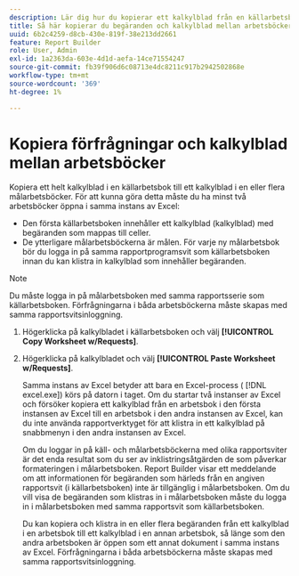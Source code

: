 ```yaml
---
description: Lär dig hur du kopierar ett kalkylblad från en källarbetsbok till en eller flera målarbetsböcker.
title: Så här kopierar du begäranden och kalkylblad mellan arbetsböcker
uuid: 6b2c4259-d8cb-430e-819f-38e213dd2661
feature: Report Builder
role: User, Admin
exl-id: 1a2363da-603e-4d1d-aefa-14ce71554247
source-git-commit: fb39f906d6c08713e4dc8211c917b2942502868e
workflow-type: tm+mt
source-wordcount: '369'
ht-degree: 1%

---
```


# Kopiera förfrågningar och kalkylblad mellan arbetsböcker

Kopiera ett helt kalkylblad i en källarbetsbok till ett kalkylblad i en eller flera målarbetsböcker. För att kunna göra detta måste du ha minst två arbetsböcker öppna i samma instans av Excel:
* Den första källarbetsboken innehåller ett kalkylblad (kalkylblad) med begäranden som mappas till celler.
* De ytterligare målarbetsböckerna är målen. För varje ny målarbetsbok bör du logga in på samma rapportprogramsvit som källarbetsboken innan du kan klistra in kalkylblad som innehåller begäranden.

>[!NOTE]
>
>Du måste logga in på målarbetsboken med samma rapportsserie som källarbetsboken. Förfrågningarna i båda arbetsböckerna måste skapas med samma rapportsvitsinloggning.

1. Högerklicka på kalkylbladet i källarbetsboken och välj **[!UICONTROL Copy Worksheet w/Requests]**.
1. Högerklicka på kalkylbladet och välj **[!UICONTROL Paste Worksheet w/Requests]**.

   Samma instans av Excel betyder att bara en Excel-process ( [!DNL excel.exe]) körs på datorn i taget. Om du startar två instanser av Excel och försöker kopiera ett kalkylblad från en arbetsbok i den första instansen av Excel till en arbetsbok i den andra instansen av Excel, kan du inte använda rapportverktyget för att klistra in ett kalkylblad på snabbmenyn i den andra instansen av Excel.

   Om du loggar in på käll- och målarbetsböckerna med olika rapportsviter är det enda resultat som du ser av inklistringsåtgärden de som påverkar formateringen i målarbetsboken. Report Builder visar ett meddelande om att informationen för begäranden som härleds från en angiven rapportsvit (i källarbetsboken) inte är tillgänglig i målarbetsboken. Om du vill visa de begäranden som klistras in i målarbetsboken måste du logga in i målarbetsboken med samma rapportsvit som källarbetsboken.

   Du kan kopiera och klistra in en eller flera begäranden från ett kalkylblad i en arbetsbok till ett kalkylblad i en annan arbetsbok, så länge som den andra arbetsboken är öppen som ett annat dokument i samma instans av Excel. Förfrågningarna i båda arbetsböckerna måste skapas med samma rapportsvitsinloggning.
